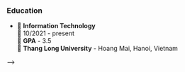 <!-- <details>
  <summary>📃 My Resume</summary> -->

### Education

- 📖 **Information Technology**\
📆 10/2021 - present\
📍 **GPA** - 3.5\
📍 **Thang Long University** - Hoang Mai, Hanoi, Vietnam
<!-- 
### Experience
- 👨‍💻 **Full Stack Web Intern**\
📆 09/2022 - 12/2023\
📍 **TECH 5S** -  Luu Huu Phuong, Phuong My Dinh I, Nam Tu Liem, Hanoi.


- 👨‍💻 **Full Stack Web Fresher**\
📆 1/2022 - 05/2023\
📍 **TECH 5S** -  Luu Huu Phuong, Phuong My Dinh I, Nam Tu Liem, Hanoi.

- 👨‍💻 **Full Stack Web Fresher**\
📆 10/2023 - 06/2024\
📍 **White Neuron** - PartTime - Mau Luong, Ha Dong, Hanoi, Vietnam

- 👨‍💻 **Full Stack Web Fresher**\
📆 04/2024 - 09/2024\
📍 **NorthStudio** - FullTime - Duy Tan, Cau Giay, Ha Noi

- 👨‍💻 **Full Stack Web**\
📆 09/2024 - persent\
📍 **IDS** - FullTime - Nguyen Ngoc Vu, Cau Giay, Ha Noi
</details>

### 📊 All time development breakdown

<!-- <!-- START_SECTION:waka -->

<!-- ```txt
From: 22 January 2024 - To: 07 October 2024

Total Time: 585 hrs 38 mins

TypeScript          375 hrs 19 mins ████████████████░░░░░░░░░   64.09 %
Python              130 hrs 26 mins █████▓░░░░░░░░░░░░░░░░░░░   22.27 %
JavaScript          31 hrs 27 mins  █▒░░░░░░░░░░░░░░░░░░░░░░░   05.37 %
HTML                11 hrs 18 mins  ▒░░░░░░░░░░░░░░░░░░░░░░░░   01.93 %
JSON                9 hrs 1 min     ▒░░░░░░░░░░░░░░░░░░░░░░░░   01.54 %
```

END_SECTION:waka --> -->
